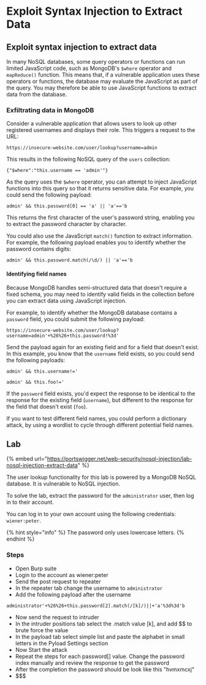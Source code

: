 # Exploit Syntax Injection to Extract Data

## Exploit syntax injection to extract data

In many NoSQL databases, some query operators or functions can run limited JavaScript code, such as MongoDB's `$where` operator and `mapReduce()` function. This means that, if a vulnerable application uses these operators or functions, the database may evaluate the JavaScript as part of the query. You may therefore be able to use JavaScript functions to extract data from the database.

### Exfiltrating data in MongoDB

Consider a vulnerable application that allows users to look up other registered usernames and displays their role. This triggers a request to the URL:

```
https://insecure-website.com/user/lookup?username=admin
```

This results in the following NoSQL query of the `users` collection:

```
{"$where":"this.username == 'admin'"}
```

As the query uses the `$where` operator, you can attempt to inject JavaScript functions into this query so that it returns sensitive data. For example, you could send the following payload:

```
admin' && this.password[0] == 'a' || 'a'=='b
```

This returns the first character of the user's password string, enabling you to extract the password character by character.

You could also use the JavaScript `match()` function to extract information. For example, the following payload enables you to identify whether the password contains digits:

```
admin' && this.password.match(/\d/) || 'a'=='b
```



#### Identifying field names

Because MongoDB handles semi-structured data that doesn't require a fixed schema, you may need to identify valid fields in the collection before you can extract data using JavaScript injection.

For example, to identify whether the MongoDB database contains a `password` field, you could submit the following payload:

```
https://insecure-website.com/user/lookup?username=admin'+%26%26+this.password!%3d'
```

Send the payload again for an existing field and for a field that doesn't exist. In this example, you know that the `username` field exists, so you could send the following payloads:

```
admin' && this.username!=' 
```

```
admin' && this.foo!='
```

If the `password` field exists, you'd expect the response to be identical to the response for the existing field (`username`), but different to the response for the field that doesn't exist (`foo`).

If you want to test different field names, you could perform a dictionary attack, by using a wordlist to cycle through different potential field names.



## Lab

{% embed url="https://portswigger.net/web-security/nosql-injection/lab-nosql-injection-extract-data" %}

The user lookup functionality for this lab is powered by a MongoDB NoSQL database. It is vulnerable to NoSQL injection.

To solve the lab, extract the password for the `administrator` user, then log in to their account.

You can log in to your own account using the following credentials: `wiener:peter`.

{% hint style="info" %}
The password only uses lowercase letters.
{% endhint %}



### Steps

* Open Burp suite
* Login to the account as wiener:peter
* Send the post request to repeater
* In the repeater tab change the username to `administrator`
* Add the following payload after the username

```
administrator'+%26%26+this.password[2].match(/[k]/)||+'a'%3d%3d'b
```

* Now send the request to intruder
* In the intruder positions tab select the .match value \[k], and add \$$ to brute force the value
* &#x20;In the payload tab select simple list and paste the alphabet in small letters in the Pyload Settings section
* Now Start the attack
* Repeat the steps for each password\[] value. Change the password index manually and review the response to get the password
* After the completion the password should be look like this "hvmxmcxj"
* \$$$

